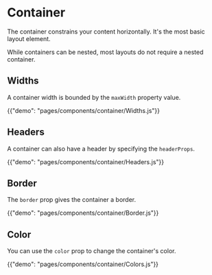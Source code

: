 # Container

<p class="description">The container constrains your content horizontally. It's the most basic layout element.</p>

While containers can be nested, most layouts do not require a nested container.

## Widths

A container width is bounded by the `maxWidth` property value.

{{"demo": "pages/components/container/Widths.js"}}

## Headers

A container can also have a header by specifying the `headerProps`.

{{"demo": "pages/components/container/Headers.js"}}

## Border

The `border` prop gives the container a border.

{{"demo": "pages/components/container/Border.js"}}

## Color

You can use the `color` prop to change the container's color.

{{"demo": "pages/components/container/Colors.js"}}
